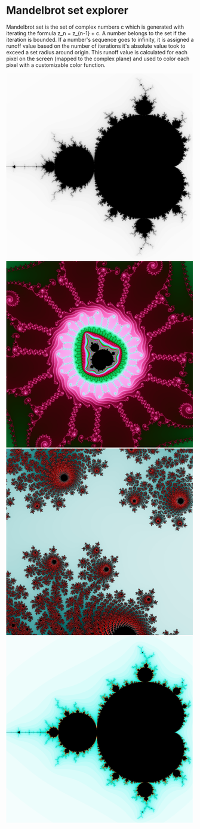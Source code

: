 # Mandelbrot set explorer

Mandelbrot set is the set of complex numbers c which is generated with iterating the formula z_n = z_{n-1} + c. A number belongs to the set if the iteration is bounded.
If a number's sequence goes to infinity, it is assigned a runoff value based on the number of iterations it's absolute value took to exceed a set radius around origin.
This runoff value is calculated for each pixel on the screen (mapped to the complex plane) and used to color each pixel with a customizable color function.

<img src="screenshots/black.png" width="500"> <img src="screenshots/minibrot.png" width="500">
<img src="screenshots/red.png" width="500"> <img src="screenshots/teal.png" width="500">
